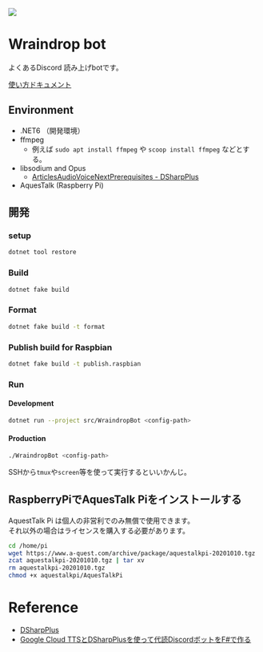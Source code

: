 [![](https://github.com/wraikny/WraindropBot/workflows/CI/badge.svg)](https://github.com/wraikny/WraindropBot/actions?workflow=CI)
# Wraindrop bot

よくあるDiscord 読み上げbotです。

[使い方ドキュメント](/doc/usage.md)

## Environment
* .NET6 （開発環境）
* ffmpeg
  * 例えば `sudo apt install ffmpeg` や `scoop install ffmpeg` などとする。
* libsodium and Opus
  * [ArticlesAudioVoiceNextPrerequisites - DSharpPlus](https://dsharpplus.github.io/articles/audio/voicenext/prerequisites.html)
* AquesTalk (Raspberry Pi)

## 開発

### setup

```sh
dotnet tool restore
```

### Build

```sh
dotnet fake build
```

### Format

```sh
dotnet fake build -t format
```

### Publish build for Raspbian

```sh
dotnet fake build -t publish.raspbian
```

### Run

#### Development

```sh
dotnet run --project src/WraindropBot <config-path>
```

#### Production

```sh
./WraindropBot <config-path>
```

SSHから`tmux`や`screen`等を使って実行するといいかんじ。


## RaspberryPiでAquesTalk Piをインストールする

AquestTalk Pi は個人の非営利でのみ無償で使用できます。  
それ以外の場合はライセンスを購入する必要があります。

```sh
cd /home/pi
wget https://www.a-quest.com/archive/package/aquestalkpi-20201010.tgz
zcat aquestalkpi-20201010.tgz | tar xv
rm aquestalkpi-20201010.tgz
chmod +x aquestalkpi/AquesTalkPi
```

# Reference
* [DSharpPlus](https://dsharpplus.github.io/)
* [Google Cloud TTSとDSharpPlusを使って代読DiscordボットをF#で作る](https://anqou.net/teqblog/2020/12/make-tts-discord-bot-in-fstar-using-google-cloud-tts-and-dsharp-plus/)
